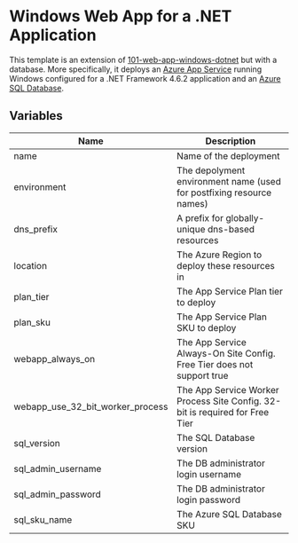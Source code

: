 # Windows Web App for a .NET Application


This template is an extension of [101-web-app-windows-dotnet](../101-web-app-windows-dotnet) but with a database. More specifically, it deploys an [Azure App Service](https://www.terraform.io/docs/providers/azurerm/r/app_service.html) running Windows configured for a .NET Framework 4.6.2 application and an [Azure SQL Database](https://www.terraform.io/docs/providers/azurerm/r/mssql_database.html).

## Variables

| Name | Description |
|-|-|
| name | Name of the deployment |
| environment | The depolyment environment name (used for postfixing resource names) |
| dns_prefix | A prefix for globally-unique dns-based resources |
| location | The Azure Region to deploy these resources in |
| plan_tier | The App Service Plan tier to deploy |
| plan_sku | The App Service Plan SKU to deploy |
| webapp_always_on | The App Service Always-On Site Config. Free Tier does not support true |
| webapp_use_32_bit_worker_process | The App Service Worker Process Site Config. 32-bit is required for Free Tier |
| sql_version | The SQL Database version |
| sql_admin_username | The DB administrator login username |
| sql_admin_password | The DB administrator login password |
| sql_sku_name | The Azure SQL Database SKU |